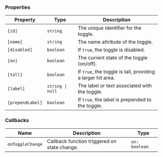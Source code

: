 ### Properties
| Property         | Type             | Description                                                 |
| ---------------- | ---------------- | ----------------------------------------------------------- |
| `[id]`           | `string`         | The unique identifier for the toggle.                       |
| `[name]`         | `string`         | The name attribute of the toggle.                           |
| `[disabled]`     | `boolean`        | If `true`, the toggle is disabled.                          |
| `[on]`           | `boolean`        | The current state of the toggle (on/off).                   |
| `[tall]`         | `boolean`        | If `true`, the toggle is tall, providing a larger hit area. |
| `[label]`        | `string \| null` | The label or text associated with the toggle.               |
| `[prependLabel]` | `boolean`        | If `true`, the label is prepended to the toggle.            |

### Callbacks

| Name             | Description                                  | Type          |
| ---------------- | -------------------------------------------- | ------------- |
| `onToggleChange` | Callback function triggered on state change. | `on: boolean` |
